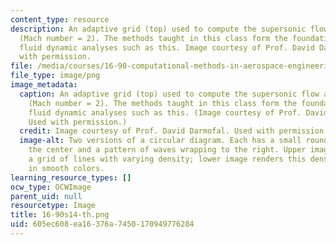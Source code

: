 ```yaml
---
content_type: resource
description: An adaptive grid (top) used to compute the supersonic flow around a cylinder
  (Mach number = 2). The methods taught in this class form the foundations for computational
  fluid dynamic analyses such as this. Image courtesy of Prof. David Darmofal. Used
  with permission.
file: /media/courses/16-90-computational-methods-in-aerospace-engineering-spring-2014/605ec608ea16376a7450170949776284_16-90s14-th.png
file_type: image/png
image_metadata:
  caption: An adaptive grid (top) used to compute the supersonic flow around a cylinder
    (Mach number = 2). The methods taught in this class form the foundations for computational
    fluid dynamic analyses such as this. (Image courtesy of Prof. David Darmofal.
    Used with permission.)
  credit: Image courtesy of Prof. David Darmofal. Used with permission.
  image-alt: Two versions of a circular diagram. Each has a small round object in
    the center and a pattern of waves wrapping to the right. Upper image is made of
    a grid of lines with varying density; lower image renders this density pattern
    in smooth colors.
learning_resource_types: []
ocw_type: OCWImage
parent_uid: null
resourcetype: Image
title: 16-90s14-th.png
uid: 605ec608-ea16-376a-7450-170949776284
---
```

